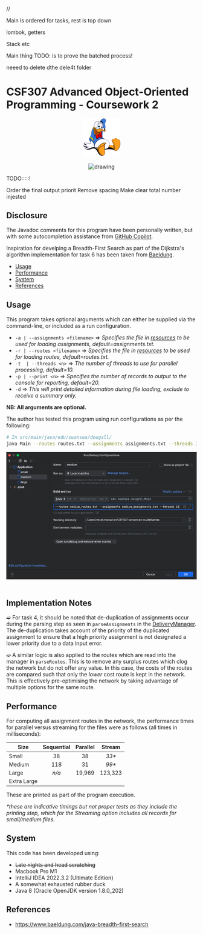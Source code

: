 
// 

Main is ordered for tasks, rest is top down

lombok, getters

Stack etc


Main thing TODO: is to prove the batched process!

neeed to delete dthe dele4t folder

# CSF307 Advanced Object-Oriented Programming - Coursework 2
<p align="center">
  <img src="donald.png" alt="drawing" width="100"/><br><br>
  <img src="https://img.shields.io/github/followers/micahdougall?style=social" alt="drawing" width="100"/>
</p>


TODO:::::!

Order the final output priorit
Remove spacing
Make clear total number injested

## Disclosure

The Javadoc comments for this program have been personally written, but with some autocompletion assistance from [GitHub Copilot](https://resources.github.com/copilot-for-business/?ef_id=_k_1736cd150fab1932bdfba98e3c933d0b_k_&OCID=AIDcmm4lwmjeex_SEM__k_1736cd150fab1932bdfba98e3c933d0b_k_&msclkid=1736cd150fab1932bdfba98e3c933d0b).

Inspiration for develping a Breadth-First Search as part of the Dijkstra's algorithm implementation for task 6 has been taken from [Baeldung](https://www.baeldung.com/java-breadth-first-search).


- [Usage](#usage)
- [Performance](#performance)
- [System](#system)
- [References](#references)


## Usage

This program takes optional arguments which can either be supplied via the command-line, or included as a run configuration.

- `-a | --assignments <filename>` &rArr; *Specifies the file in [resources](src/main/resources) to be used for loading assignments, default=assignments.txt.*
- `-r | --routes <filename>` &rArr; *Specifies the file in [resources](src/main/resources) to be used for loading routes, default=routes.txt.*
- `-t  | --threads <n>` &rArr; *The number of threads to use for parallel processing, default=10.*
- `-p | --print <n>` &rArr; *Specifies the number of records to output to the console for reporting, default=20.*
- `-d` &rArr; *This will print detailed information during file loading, exclude to receive a summary only.*

**NB: All arguments are optional.**

The author has tested this program using run configurations as per the following:
```bash
# In src/main/java/edu/swansea/dougall/
java Main --routes routes.txt --assignments assignments.txt --threads 10
```

<p align="center">
  <img src="configurations.png" alt="drawing" width="600"/><br><br>
</p>

## Implementation Notes

➫  For task 4, it should be noted that de-duplication of assignments occur during the parsing step as seen in `parseAssignments` in the [DeliveryManager](src/main/java/edu/swansea/dougall/controller/DeliveryManager.java). The de-duplication takes account of the priority of the duplicated assignment to ensure that a high priority assignment is not designated a lower priority due to a data input error.

➫  A similar logic is also applied to the routes which are read into the manager in `parseRoutes`. This is to remove any surplus routes which clog the network but do not offer any value. In this case, the costs of the routes are compared such that only the *lower* cost route is kept in the network. This is effectively pre-optimising the network by taking advantage of multiple options for the same route.

## Performance

For computing all assignment routes in the network, the performance times for parallel versus streaming for the files were as follows (all times in milliseconds):


| Size | Sequential | Parallel | Stream |
| ---- | :----------: | :--------: | :------: |
| Small | 38 | 38 | *33\** |
| Medium | 118 | 31 | *99\** |
| Large | *n/a* | 19,969 | 123,323 |
| Extra Large | | | |

These are printed as part of the program execution.

*\*these are indicative timings but not proper tests as they include the printing step, which for the Streaming option includes all records for small/medium files.*

## System

This code has been developed using:
- ~~Late nights and head scratching~~
- Macbook Pro M1
- IntelliJ IDEA 2022.3.2 (Ultimate Edition)
- A somewhat exhausted rubber duck
- Java 8 (Oracle OpenJDK version 1.8.0_202)

## References

- https://www.baeldung.com/java-breadth-first-search
